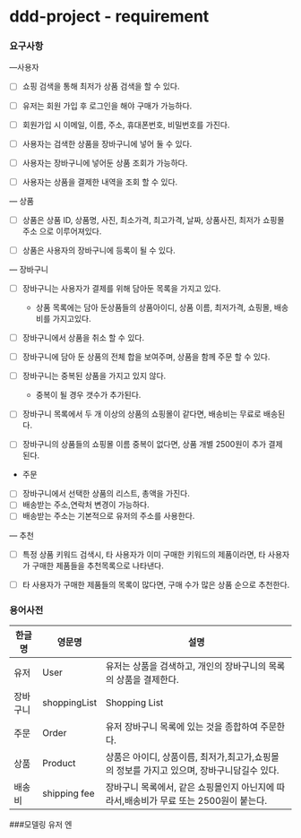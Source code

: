 # ddd-project - requirement 

### 요구사항
—사용자

-[ ]  쇼핑 검색을 통해 최저가 상품 검색을 할 수 있다.

-[ ]  유저는 회원 가입 후 로그인을 해야 구매가 가능하다.

-[ ]  회원가입 시 이메일, 이름, 주소, 휴대폰번호, 비밀번호를 가진다.

-[ ]  사용자는 검색한 상품을 장바구니에 넣어 둘 수 있다.

-[ ]  사용자는 장바구니에 넣어둔 상품 조회가 가능하다.

-[ ] 사용자는 상품을 결제한 내역을 조회 할 수 있다.

— 상품

-[ ] 상품은 상품 ID, 상품명, 사진, 최소가격, 최고가격, 날짜, 상품사진, 최저가 쇼핑몰 주소 으로 이루어져있다.

-[ ] 상품은 사용자의 장바구니에 등록이 될 수 있다.

— 장바구니

-[ ] 장바구니는 사용자가 결제를 위해 담아둔 목록을 가지고 있다.

    - 상품 목록에는 담아 둔상품들의  상품아이디, 상품 이름, 최저가격, 쇼핑몰, 배송비를 가지고있다.

-[ ] 장바구니에서 상품을 취소 할 수 있다.

-[ ] 장바구니에 담아 둔 상품의 전체 합을 보여주며,  상품을 함께 주문 할 수 있다.

-[ ] 장바구니는 중복된 상품을 가지고 있지 않다.

    - 중복이 될 경우 갯수가 추가된다.

-[ ] 장바구니 목록에서 두 개 이상의 상품의 쇼핑몰이 같다면, 배송비는 무료로 배송된다.

-[ ] 장바구니의 상품들의 쇼핑몰 이름 중복이 없다면, 상품 개별 2500원이 추가 결제 된다.

- 주문
-[ ] 장바구니에서 선택한 상품의 리스트, 총액을 가진다.
-[ ] 배송받는 주소,연락처 변경이 가능하다.
-[ ] 배송받는 주소는 기본적으로 유저의 주소를 사용한다.

— 추천

-[ ] 특정 상품 키워드 검색시,  타 사용자가 이미 구매한 키워드의 제품이라면, 타 사용자가 구매한 제품들을 추천목록으로 나타낸다.

-[ ]  타 사용자가 구매한 제품들의 목록이 많다면, 구매 수가 많은 상품 순으로 추천한다.

### 용어사전

| 한글명 | 영문명 | 설명  |
| --- | --- | --- |
| 유저 | User| 유저는 상품을 검색하고, 개인의 장바구니의 목록의 상품을 결제한다.|
| 장바구니 | shoppingList |Shopping List | 사용자가 찜한 상품을 저장하는 곳|
| 주문 | Order |유저 장바구니 목록에 있는 것을 종합하여 주문한다.|
| 상품 | Product |상품은 아이디, 상품이름, 최저가,최고가,쇼핑몰의 정보를 가지고 있으며, 장바구니담길수 있다.
| 배송비 | shipping fee |장바구니 목록에서, 같은 쇼핑몰인지 아닌지에 따라서,배송비가 무료 또는 2500원이 붙는다.

 ###모델링
 유저 엔